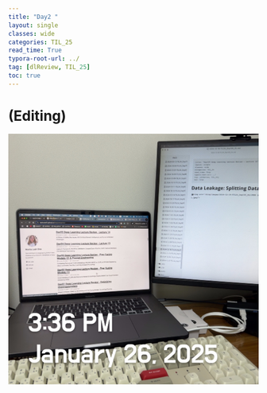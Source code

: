 ```yaml
---
title: "Day2 "
layout: single
classes: wide
categories: TIL_25
read_time: True
typora-root-url: ../
tag: [dlReview, TIL_25]
toc: true 
---
```


# (Editing)

![A6EDFC05-568C-4C4A-890B-B2976BFD4DB0](/../images/2025-01-26-TIL25_Day2/A6EDFC05-568C-4C4A-890B-B2976BFD4DB0.jpeg)
